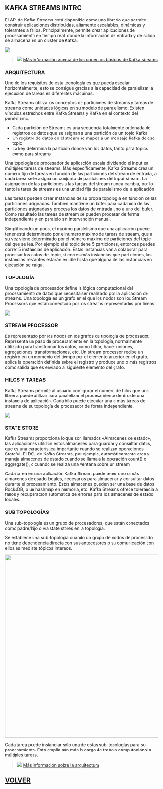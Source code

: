 ## KAFKA STREAMS INTRO

El API de Kafka Streams está disponible como una librería que permite construir aplicaciones distribuidas, altamente escalables, dinámicas y tolerantes a fallos.
Principalmente, permite crear aplicaciones de procesamiento en tiempo real, donde la información de entrada y de salida se almacena en un cluster de Kafka.

![](static/kafka_1.png)

> ![](static/informacion.png) [Más información acerca de los coneptos básicos de Kafka streams](https://docs.confluent.io/platform/current/streams/concepts.html)
### ARQUITECTURA

Uno de los requisitos de esta tecnología es que pueda escalar horizontalmente, esto se consigue gracias a la capacidad de paralelizar la ejecución de tareas en diferentes máquinas.

Kafka Streams utiliza los conceptos de particiones de streams y tareas de streams como unidades lógicas en su modelo de paralelismo. Existen vínculos estrechos entre Kafka Streams y Kafka en el contexto del paralelismo:

* Cada partición de Streams es una secuencia totalmente ordenada de registros de datos que se asignan a una partición de un topic Kafka
* Un registro de datos en el stream se mapea a un mensaje Kafka de ese topic
* La key determina la partición donde van los datos, tanto para topics como para streams

Una topología de procesador de aplicación escala dividendo el input en múltiples tareas de streams. Más específicamente, Kafka Streams crea un número fijo de tareas en función de las particiones del stream de entrada, a cada tarea se le asigna un conjunto de particiones del input stream. La asignación de las particiones a las tareas del stream nunca cambia, por lo tanto la tarea de streams es una unidad fija de paralelismo de la aplicación.

Las tareas pueden crear instancias de su propia topología en función de las particiones asignadas. También mantiene un búfer para cada una de las particiones asignadas y procesa los datos de entrada uno a uno del bufer. Como resultado las tareas de stream se pueden procesar de forma independiente y en paralelo sin intervención manual.

Simplificando un poco, el máximo paralelismo que una aplicación puede tener está determinado por el numero máximo de tareas de stream, que a su vez viene determinado por el número máximo de particiones del topic del que se lea. Por ejemplo si el topic tiene 5 particiones, entonces puedes correr 5 instancias de aplicación.  Estas instancias van a colaborar para procesar los datos del topic, si corres más instancias que particiones, las instancias restantes estarán en idle hasta que alguna de las instancias en ejecución se caiga.

### TOPOLOGÍA

Una topología de procesador define la lógica computacional del procesamiento de datos que necesita ser realizado por la aplicación de streams. Una topología es un grafo en el que los nodos son los Stream Processors que están conectado por los streams representados por líneas.

![](static/topology.webp)

### STREAM PROCESSOR

Es representado por los nodos en los grafos de tipología de procesador. Representa un paso de procesamiento en la topología, normalmente utilizado para transformar los datos, como filtrar, hacer uniones, agregaciones, transformaciones, etc.
Un stream processor recibe un registro en un momento del tiempo por el elemento anterior en el grafo, aplica la operación definida sobre el registro y produce uno o más registros como salida que es enviado al siguiente elemento del grafo.

### HILOS Y TAREAS

Kafka Streams permite al usuario configurar el número de hilos que una librería puede utilizar para paralelizar el procesamiento dentro de una instancia de aplicación. Cada hilo puede ejecutar una o más tareas de streams de su topología de procesador de forma independiente.

![](static/architecture.jpg)

### STATE STORE

Kafka Streams proporciona lo que son llamados «Almacenes de estado», las aplicaciones utilizan estos almacenes para guardar y consultar datos, que es una característica importante cuando se realizan operaciones Stateful. El DSL de Kafka Streams, por ejemplo, automáticamente crea y maneja almacenes de estado cuando se llama a la operación count() o aggregate(), o cuando se realiza una ventana sobre un stream.

Cada tarea en una aplicación Kafka Stream puede tener uno o más almacenes de esado locales, necesarios para almacenar y consultar datos durante el procesamiento. Estos almacenes pueden ser una base de datos RocksDB, o un hashmap en memoria, etc. Kafka Streams ofrece tolerancia a fallos y recuperación automática de errores para los almacenes de estado locales.

### SUB TOPOLOGÍAS
Una sub-topología es un grupo de procesadores, que están conectados como padre/hijo o vía state stores en la topología.

Se establece una sub-topología cuando un grupo de nodos de procesado no tiene dependencia directa con sus antecesores o su comunicación con ellos es mediate tópicos internos.

<img width=600pt src="static/sub-topologies.png">

Cada tarea puede instanciar sólo una de estas sub-topologías para su procesamiento. Esto amplía aún más la carga de trabajo computacional a múltiples tareas. 

> ![](static/informacion.png) [Más información sobre la arquitectura](https://docs.confluent.io/platform/current/streams/architecture.html)

## [VOLVER](kstreams)